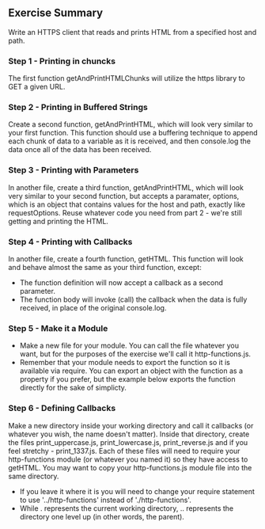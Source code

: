 ## Exercise Summary
Write an HTTPS client that reads and prints HTML from a specified host and path.

### Step 1 - Printing in chuncks
The first function getAndPrintHTMLChunks will utilize the https library to GET a given URL.

### Step 2 - Printing in Buffered Strings
Create a second function, getAndPrintHTML, which will look very similar to your first function.
This function should use a buffering technique to append each chunk of data to a variable as it is received, and then console.log the data once all of the data has been received.

### Step 3 - Printing with Parameters
In another file, create a third function, getAndPrintHTML, which will look very similar to your second function, but accepts a paramater, options, which is an object that contains values for the host and path, exactly like requestOptions. Reuse whatever code you need from part 2 - we're still getting and printing the HTML.

### Step 4 - Printing with Callbacks
In another file, create a fourth function, getHTML. This function will look and behave almost the same as your third function, except:
- The function definition will now accept a callback as a second parameter.
- The function body will invoke (call) the callback when the data is fully received, in place of the original console.log.

### Step 5 - Make it a Module
- Make a new file for your module. You can call the file whatever you want, but for the purposes of the exercise we'll call it http-functions.js.
- Remember that your module needs to export the function so it is available via require. You can export an object with the function as a property if you prefer, but the example below exports the function directly for the sake of simplicty.

### Step 6 - Defining Callbacks
Make a new directory inside your working directory and call it callbacks (or whatever you wish, the name doesn't matter).
Inside that directory, create the files print_uppercase.js, print_lowercase.js, print_reverse.js and if you feel stretchy - print_1337.js.
Each of these files will need to require your http-functions module (or whatever you named it) so they have access to getHTML.
You may want to copy your http-functions.js module file into the same directory.
- If you leave it where it is you will need to change your require statement to use '../http-functions' instead of './http-functions'.
- While . represents the current working directory, .. represents the directory one level up (in other words, the parent).